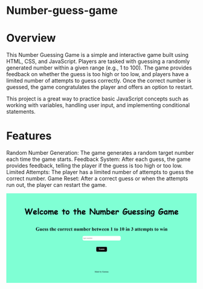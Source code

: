 # Number-guess-game

# Overview
This Number Guessing Game is a simple and interactive game built using HTML, CSS, and JavaScript. Players are tasked with guessing a randomly generated number within a given range (e.g., 1 to 100). The game provides feedback on whether the guess is too high or too low, and players have a limited number of attempts to guess correctly. Once the correct number is guessed, the game congratulates the player and offers an option to restart.

This project is a great way to practice basic JavaScript concepts such as working with variables, handling user input, and implementing conditional statements.

# Features
Random Number Generation: The game generates a random target number each time the game starts.
Feedback System: After each guess, the game provides feedback, telling the player if the guess is too high or too low.
Limited Attempts: The player has a limited number of attempts to guess the correct number.
Game Reset: After a correct guess or when the attempts run out, the player can restart the game.

![Game screenshot](numberguessgame.png)
